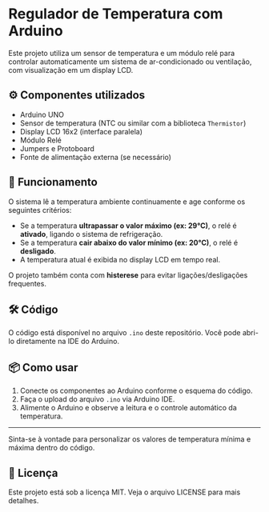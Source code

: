 # Regulador de Temperatura com Arduino

Este projeto utiliza um sensor de temperatura e um módulo relé para controlar automaticamente um sistema de ar-condicionado ou ventilação, com visualização em um display LCD.

## ⚙️ Componentes utilizados

- Arduino UNO
- Sensor de temperatura (NTC ou similar com a biblioteca `Thermistor`)
- Display LCD 16x2 (interface paralela)
- Módulo Relé
- Jumpers e Protoboard
- Fonte de alimentação externa (se necessário)

## 🧠 Funcionamento

O sistema lê a temperatura ambiente continuamente e age conforme os seguintes critérios:

- Se a temperatura **ultrapassar o valor máximo (ex: 29°C)**, o relé é **ativado**, ligando o sistema de refrigeração.
- Se a temperatura **cair abaixo do valor mínimo (ex: 20°C)**, o relé é **desligado**.
- A temperatura atual é exibida no display LCD em tempo real.

O projeto também conta com **histerese** para evitar ligações/desligações frequentes.

## 🛠️ Código

O código está disponível no arquivo `.ino` deste repositório. Você pode abri-lo diretamente na IDE do Arduino.

## 📦 Como usar

1. Conecte os componentes ao Arduino conforme o esquema do código.
2. Faça o upload do arquivo `.ino` via Arduino IDE.
3. Alimente o Arduino e observe a leitura e o controle automático da temperatura.

---

Sinta-se à vontade para personalizar os valores de temperatura mínima e máxima dentro do código.

## 📌 Licença

Este projeto está sob a licença MIT. Veja o arquivo LICENSE para mais detalhes.

